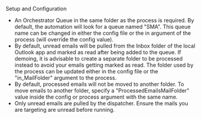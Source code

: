Setup and Configuration

- An Orchestrator Queue in the same folder as the process is required. By default, the automation will look for a queue named "SMA". This queue name can be changed in either the config file or the in argument of the process (will override the config value).
- By default, unread emails will be pulled from the Inbox folder of the local Outlook app and marked as read after being added to the queue. If demoing, it is advisable to create a separate folder to be processed instead to avoid your emails getting marked as read. The folder used by the process can be updated either in the config file or the "in_MailFolder" argument to the process.
- By default, processed emails will not be moved to another folder. To move emails to another folder, specify a "ProcessedEmailsMailFolder" value inside the config or process argument with the same name.
- Only unread emails are pulled by the dispatcher. Ensure the mails you are targeting are unread before running.